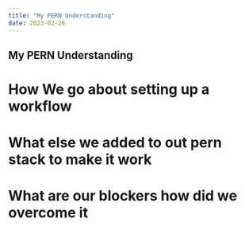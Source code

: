 ```yaml
---
title: "My PERN Understanding"
date: 2023-02-26
---
```



## My PERN Understanding
# How We go about setting up a workflow
# What else we added to out pern stack to make it work
# What are our blockers how did we overcome it
